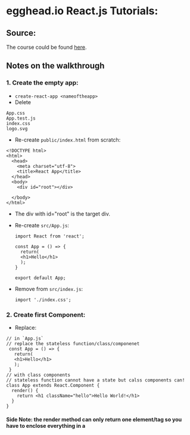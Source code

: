 # egghead.io React.js Tutorials:
## Source:
The course could be found [here](https://egghead.io/lessons/react-react-fundamentals-development-environment-setup).

## Notes on the walkthrough
### 1. Create the empty app:
* `create-react-app <nameoftheapp>`
* Delete
```
App.css
App.test.js
index.css
logo.svg
```
* Re-create `public/index.html` from scratch:
```
<!DOCTYPE html>
<html>
  <head>
    <meta charset="utf-8">
    <title>React App</title>
  </head>
  <body>
    <div id="root"></div>

  </body>
</html>
```
* The div with id="root" is the target div.
* Re-create `src/App.js`:

  ```
  import React from 'react';

  const App = () => {
    return(
    <h1>Hello</h1>
    );
  }

  export default App;

  ```
* Remove from `src/index.js`:

  ```
  import './index.css';
  ```
### 2. Create first Component:

* Replace:

```
// in `App.js`
// replace the stateless function/class/componenet
 const App = () => {
   return(
   <h1>Hello</h1>
   );
 }
// with class components
// stateless function cannot have a state but calss components can!
class App extends React.Component {
  render() {
    return <h1 className="hello">Hello World!</h1>
  }
}

```
#### Side Note: the render method can only return one element/tag so you have to enclose everything in a <div>
